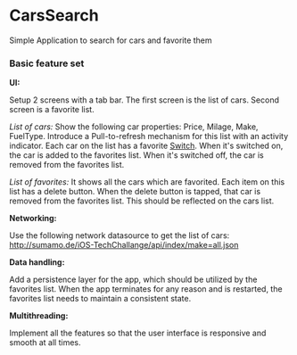 # CarsSearch
Simple Application to search for cars and favorite them

### Basic feature set

**UI:**

Setup 2 screens with a tab bar. The first screen is the list of cars. Second screen is a favorite list. 

*List of cars:* Show the following car properties: Price, Milage, Make, FuelType. Introduce a Pull-to-refresh mechanism for this list with an activity indicator. Each car on the list has a favorite [Switch](https://developer.apple.com/ios/human-interface-guidelines/ui-controls/switches/). When it's switched on, the car is added to the favorites list. When it's switched off, the car is removed from the favorites list.

*List of favorites:* It shows all the cars which are favorited. Each item on this list has a delete button. When the delete button is tapped, that car is removed from the favorites list. This should be reflected on the cars list.

**Networking:**

Use the following network datasource to get the list of cars: http://sumamo.de/iOS-TechChallange/api/index/make=all.json

**Data handling:**

Add a persistence layer for the app, which should be utilized by the favorites list. When the app terminates for any reason and is restarted, the favorites list needs to maintain a consistent state.

**Multithreading:**

Implement all the features so that the user interface is responsive and smooth at all times.

